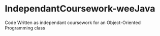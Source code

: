 # IndependantCoursework-weeJava

Code Written as independant coursework for an Object-Oriented Programming class

